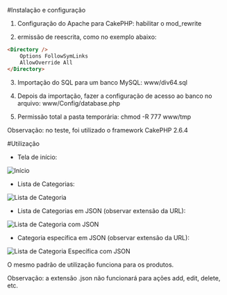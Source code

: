 #Instalação e configuração

1) Configuração do Apache para CakePHP: habilitar o mod_rewrite

2) ermissão de reescrita, como no exemplo abaixo:
```html
<Directory />
    Options FollowSymLinks
    AllowOverride All
</Directory>
```

3) Importação do SQL para um banco MySQL: www/div64.sql

4) Depois da importação, fazer a configuração de acesso ao banco no arquivo: www/Config/database.php

5) Permissão total a pasta temporária:
chmod -R 777 www/tmp

Observação: no teste, foi utilizado o framework CakePHP 2.6.4

#Utilização

- Tela de início:

![Início](http://seasites.com.br/git/inicio.jpg)

- Lista de Categorias:

![Lista de Categoria](http://seasites.com.br/git/lista-categoria.jpg)

- Lista de Categorias em JSON (observar extensão da URL):

![Lista de Categoria com JSON](http://seasites.com.br/git/lista-categoria-json.jpg)

- Categoria específica em JSON (observar extensão da URL):

![Lista de Categoria Específica com JSON](http://seasites.com.br/git/lista-categoria-especifica-json.jpg)

O mesmo padrão de utilização funciona para os produtos.

Observação: a extensão .json não funcionará para ações add, edit, delete, etc.
